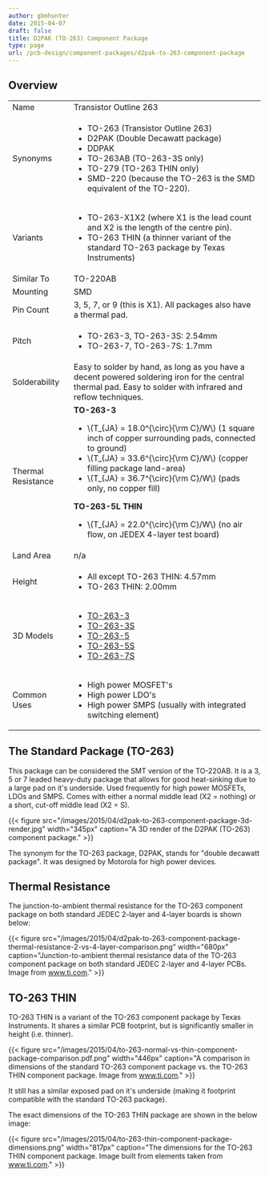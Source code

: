 ```yaml
---
author: gbmhunter
date: 2015-04-07
draft: false
title: D2PAK (TO-263) Component Package
type: page
url: /pcb-design/component-packages/d2pak-to-263-component-package
---
```


## Overview

<table>
<tbody><tr >
<td >Name
</td>
<td > Transistor Outline 263
</td></tr><tr >
<td>Synonyms</td>
<td>
    <ul>
        <li>TO-263 (Transistor Outline 263)</li>
        <li>D2PAK (Double Decawatt package)</li>
        <li>DDPAK</li>
        <li>TO-263AB (TO-263-3S only)</li>
        <li>TO-279 (TO-263 THIN only)</li>
        <li>SMD-220 (because the TO-263 is the SMD equivalent of the TO-220).</li>
    </ul>
</td></tr><tr >
<td >Variants
</td>
<td >
<ul>
<li>TO-263-X1X2 (where X1 is the lead count and X2 is the length of the centre pin).</li>
<li>TO-263 THIN (a thinner variant of the standard TO-263 package by Texas Instruments)</li>
</ul>
</td></tr><tr >
<td >Similar To
</td>
<td>TO-220AB</td></tr><tr >
<td >Mounting
</td>
<td >SMD
</td></tr><tr >
<td >Pin Count
</td>
<td >3, 5, 7, or 9 (this is X1). All packages also have a thermal pad.
</td></tr><tr >
<td >Pitch
</td>
<td>
<ul>
<li>TO-263-3, TO-263-3S: 2.54mm</li>
<li>TO-263-7, TO-263-7S: 1.7mm</li>
</ul>
</td>
</tr>
<tr>
    <td>Solderability</td>
    <td>Easy to solder by hand, as long as you have a decent powered soldering iron for the central thermal pad. Easy to solder with infrared and reflow techniques.</td>
</tr>
<tr>
    <td>Thermal Resistance</td>
    <td >
        <b>TO-263-3</b>
        <ul>
            <li>\(T_{JA} = 18.0^{\circ}{\rm C}/W\) (1 square inch of copper surrounding pads, connected to ground)</li>
            <li>\(T_{JA} = 33.6^{\circ}{\rm C}/W\) (copper filling package land-area)</li>
            <li>\(T_{JA} = 36.7^{\circ}{\rm C}/W\) (pads only, no copper fill)</li>
        </ul>
        <b>TO-263-5L THIN</b>
        <ul>
            <li>\(T_{JA} = 22.0^{\circ}{\rm C}/W\) (no air flow, on JEDEX 4-layer test board)</li>
        </ul>
    </td>
</tr>
<tr >
<td >Land Area</td>
<td >n/a</td>
</tr>
<tr>
    <td>Height</td>
    <td>
        <ul>
            <li>All except TO-263 THIN: 4.57mm</li>
            <li>TO-263 THIN: 2.00mm</li>
        </ul>
    </td>
</tr><tr >
<td >3D Models
</td>
<td >
    <ul>
        <li><a href="http://www.3dcontentcentral.com/secure/download-model.aspx?catalogid=171&amp;id=168926">TO-263-3</a></li>
        <li><a href="http://www.3dcontentcentral.com/secure/download-model.aspx?catalogid=171&amp;id=168921">TO-263-3S</a></li>
        <li><a href="http://www.3dcontentcentral.com/secure/download-model.aspx?catalogid=171&amp;id=168928">TO-263-5</a></li>
        <li><a href="http://www.3dcontentcentral.com/secure/download-model.aspx?catalogid=171&amp;id=168927">TO-263-5S</a></li>
        <li><a href="http://www.3dcontentcentral.com/secure/download-model.aspx?catalogid=171&amp;id=167948">TO-263-7S</a></li>
    </ul>
</td></tr><tr >
<td >Common Uses
</td>
<td >
<ul>
<li>High power MOSFET's</li>
<li>High power LDO's</li>
<li>High power SMPS (usually with integrated switching element)</li>
</ul>
</td></tr></tbody></table>

## The Standard Package (TO-263)

This package can be considered the SMT version of the TO-220AB. It is a 3, 5 or 7 leaded heavy-duty package that allows for good heat-sinking due to a large pad on it's underside. Used frequently for high power MOSFETs, LDOs and SMPS. Comes with either a normal middle lead (X2 = nothing) or a short, cut-off middle lead (X2 = S).

{{< figure src="/images/2015/04/d2pak-to-263-component-package-3d-render.jpg" width="345px" caption="A 3D render of the D2PAK (TO-263) component package."  >}}

The synonym for the TO-263 package, D2PAK, stands for "double decawatt package". It was designed by Motorola for high power devices.

## Thermal Resistance

The junction-to-ambient thermal resistance for the TO-263 component package on both standard JEDEC 2-layer and 4-layer boards is shown below:

{{< figure src="/images/2015/04/d2pak-to-263-component-package-thermal-resistance-2-vs-4-layer-comparison.png" width="680px" caption="Junction-to-ambient thermal resistance data of the TO-263 component package on both standard JEDEC 2-layer and 4-layer PCBs. Image from www.ti.com." >}}

## TO-263 THIN

TO-263 THIN is a variant of the TO-263 component package by Texas Instruments. It shares a similar PCB footprint, but is significantly smaller in height (i.e. thinner).

{{< figure src="/images/2015/04/to-263-normal-vs-thin-component-package-comparison.pdf.png" width="446px" caption="A comparison in dimensions of the standard TO-263 component package vs. the TO-263 THIN component package. Image from www.ti.com." >}}

It still has a similar exposed pad on it's underside (making it footprint compatible with the standard TO-263 package).

The exact dimensions of the TO-263 THIN package are shown in the below image:

{{< figure src="/images/2015/04/to-263-thin-component-package-dimensions.png" width="817px" caption="The dimensions for the TO-263 THIN component package. Image built from elements taken from www.ti.com." >}}